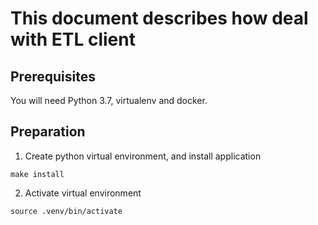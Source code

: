 # This document describes how deal with ETL client

## Prerequisites

You will need Python 3.7, virtualenv and docker.

## Preparation

1. Create python virtual environment, and install application
```shell
make install
```
2. Activate virtual environment
```shell
source .venv/bin/activate
```
